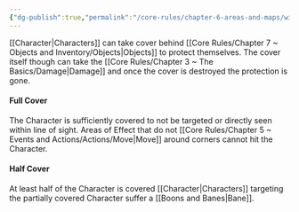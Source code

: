 ```yaml
---
{"dg-publish":true,"permalink":"/core-rules/chapter-6-areas-and-maps/wip-cover/"}
---
```


[[Character\|Characters]] can take cover behind [[Core Rules/Chapter 7 ~ Objects and Inventory/Objects\|Objects]] to protect themselves. The cover itself though can take the [[Core Rules/Chapter 3 ~ The Basics/Damage\|Damage]] and once the cover is destroyed the protection is gone.

#### Full Cover
The Character is sufficiently covered to not be targeted or directly seen within line of sight.
Areas of Effect that do not [[Core Rules/Chapter 5 ~ Events and Actions/Actions/Move\|Move]] around corners cannot hit the Character.

#### Half Cover
At least half of the Character is covered
[[Character\|Characters]] targeting the partially covered Character suffer a [[Boons and Banes\|Bane]].